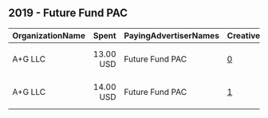 ## 2019 - Future Fund PAC 
|OrganizationName|Spent|PayingAdvertiserNames|CreativeUrls|Impressions|Genders|AgeBrackets|CountryCodes|BillingAddresses|CandidateBallotInformation|
|:---|---:|:---|:---|---:|:---|:---|:---|:---|:---|
|A+G  LLC|13.00 USD|Future Fund PAC|[0](https://www.snap.com/political-ads/asset/36a702e47e14d8026cd77c779ac13b7ef409d4e0c877cedb4acbcef6dc45a9d8?mediaType=png)|2,927||18-30|united states|"PO Box 7747,New York,10116,US"||
|A+G  LLC|14.00 USD|Future Fund PAC|[1](https://www.snap.com/political-ads/asset/69eaed26b67f91d09b3c13b0f6e224293d459f493a952fcfcda20cd1b39af85f?mediaType=png)|4,590||18-30|united states|"PO Box 7747,New York,10116,US"||
